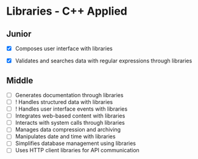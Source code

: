 # Libraries - C++ Applied

## Junior
- [X] Composes user interface with libraries

- [X] Validates and searches data with regular expressions through libraries

## Middle
- [ ] Generates documentation through libraries
- [ ] ! Handles structured data with libraries
- [ ] ! Handles user interface events with libraries
- [ ] Integrates web-based content with libraries
- [ ] Interacts with system calls through libraries
- [ ] Manages data compression and archiving
- [ ] Manipulates date and time with libraries
- [ ] Simplifies database management using libraries
- [ ] Uses HTTP client libraries for API communication
